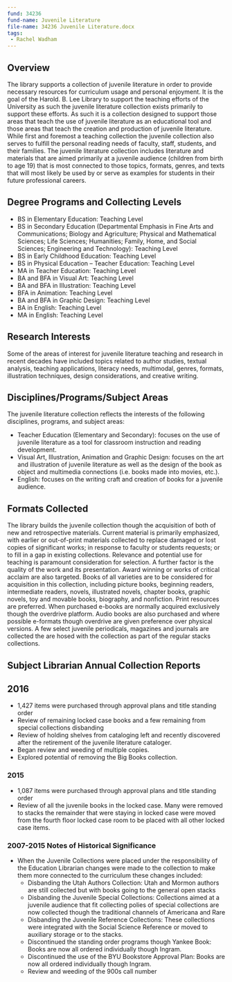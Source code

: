 ```yaml
---
fund: 34236
fund-name: Juvenile Literature
file-name: 34236 Juvenile Literature.docx
tags:
 - Rachel Wadham
---
```


## Overview

The library supports a collection of juvenile literature in order to provide necessary resources for curriculum usage and personal enjoyment. It is the goal of the Harold. B. Lee Library to support the teaching efforts of the University as such the juvenile literature collection exists primarily to support these efforts. As such it is a collection designed to support those areas that teach the use of juvenile literature as an educational tool and those areas that teach the creation and production of juvenile literature. While first and foremost a teaching collection the juvenile collection also serves to fulfill the personal reading needs of faculty, staff, students, and their families. The juvenile literature collection includes literature and materials that are aimed primarily at a juvenile audience (children from birth to age 19) that is most connected to those topics, formats, genres, and texts that will most likely be used by or serve as examples for students in their future professional careers.

## Degree Programs and Collecting Levels

- BS in Elementary Education: Teaching Level
- BS in Secondary Education (Departmental Emphasis in Fine Arts and Communications; Biology and Agriculture; Physical and Mathematical Sciences; Life Sciences; Humanities; Family, Home, and Social Sciences; Engineering and Technology): Teaching Level
- BS in Early Childhood Education: Teaching Level
- BS in Physical Education – Teacher Education: Teaching Level
- MA in Teacher Education: Teaching Level
- BA and BFA in Visual Art: Teaching Level
- BA and BFA in Illustration: Teaching Level
- BFA in Animation: Teaching Level
- BA and BFA in Graphic Design: Teaching Level
- BA in English: Teaching Level
- MA in English: Teaching Level

## Research Interests

Some of the areas of interest for juvenile literature teaching and research in recent decades have included topics related to author studies, textual analysis, teaching applications, literacy needs, multimodal, genres, formats, illustration techniques, design considerations, and creative writing.

## Disciplines/<wbr>Programs/<wbr>Subject Areas

The juvenile literature collection reflects the interests of the following disciplines, programs, and subject areas:

- Teacher Education (Elementary and Secondary): focuses on the use of juvenile literature as a tool for classroom instruction and reading development.
- Visual Art, Illustration, Animation and Graphic Design: focuses on the art and illustration of juvenile literature as well as the design of the book as object and multimedia connections (i.e. books made into movies, etc.).
- English: focuses on the writing craft and creation of books for a juvenile audience.

## Formats Collected

The library builds the juvenile collection though the acquisition of both of new and retrospective materials. Current material is primarily emphasized, with earlier or out-of-print materials collected to replace damaged or lost copies of significant works; in response to faculty or students requests; or to fill in a gap in existing collections. Relevance and potential use for teaching is paramount consideration for selection. A further factor is the quality of the work and its presentation. Award winning or works of critical acclaim are also targeted. Books of all varieties are to be considered for acquisition in this collection, including picture books, beginning readers, intermediate readers, novels, illustrated novels, chapter books, graphic novels, toy and movable books, biography, and nonfiction. Print resources are preferred. When purchased e-books are normally acquired exclusively though the overdrive platform. Audio books are also purchased and where possible e-formats though overdrive are given preference over physical versions. A few select juvenile periodicals, magazines and journals are collected the are hosed with the collection as part of the regular stacks collections.

## Subject Librarian Annual Collection Reports

## 2016

- 1,427 items were purchased through approval plans and title standing order
- Review of remaining locked case books and a few remaining from special collections disbanding
- Review of holding shelves from cataloging left and recently discovered after the retirement of the juvenile literature cataloger.
- Began review and weeding of multiple copies.
- Explored potential of removing the Big Books collection.

### 2015

- 1,087 items were purchased through approval plans and title standing order
- Review of all the juvenile books in the locked case. Many were removed to stacks the remainder that were staying in locked case were moved from the fourth floor locked case room to be placed with all other locked case items.

### 2007-2015 Notes of Historical Significance

- When the Juvenile Collections were placed under the responsibility of the Education Librarian changes were made to the collection to make them more connected to the curriculum these changes included:
    - Disbanding the Utah Authors Collection: Utah and Mormon authors are still collected but with books going to the general open stacks
    - Disbanding the Juvenile Special Collections: Collections aimed at a juvenile audience that fit collecting polies of special collections are now collected though the traditional channels of Americana and Rare
    - Disbanding the Juvenile Reference Collections: These collections were integrated with the Social Science Reference or moved to auxiliary storage or to the stacks.
    - Discontinued the standing order programs though Yankee Book: Books are now all ordered individually though Ingram.
    - Discontinued the use of the BYU Bookstore Approval Plan: Books are now all ordered individually though Ingram.
    - Review and weeding of the 900s call number
